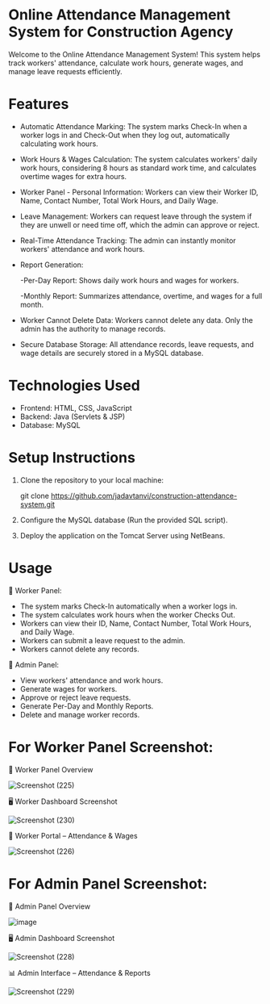 # Online Attendance Management System for Construction Agency
Welcome to the Online Attendance Management System!
This system helps track workers' attendance, calculate work hours, generate wages, and manage leave requests efficiently.

# Features
* Automatic Attendance Marking: The system marks Check-In when a worker logs in and Check-Out when they log out, automatically calculating work hours.
* Work Hours & Wages Calculation: The system calculates workers' daily work hours, considering 8 hours as standard work time, and calculates overtime wages for extra hours.
* Worker Panel - Personal Information: Workers can view their Worker ID, Name, Contact Number, Total Work Hours, and Daily Wage.
* Leave Management: Workers can request leave through the system if they are unwell or need time off, which the admin can approve or reject.
* Real-Time Attendance Tracking: The admin can instantly monitor workers' attendance and work hours.
* Report Generation:

     -Per-Day Report: Shows daily work hours and wages for workers.
  
     -Monthly Report: Summarizes attendance, overtime, and wages for a full month.
  
* Worker Cannot Delete Data: Workers cannot delete any data. Only the admin has the authority to manage records.
* Secure Database Storage: All attendance records, leave requests, and wage details are securely stored in a MySQL database.

# Technologies Used
* Frontend: HTML, CSS, JavaScript
* Backend: Java (Servlets & JSP)
* Database: MySQL

# Setup Instructions
1. Clone the repository to your local machine:

   git clone https://github.com/jadavtanvi/construction-attendance-system.git

2. Configure the MySQL database (Run the provided SQL script).
3. Deploy the application on the Tomcat Server using NetBeans.
   
# Usage
🔹 Worker Panel:

- The system marks Check-In automatically when a worker logs in.
- The system calculates work hours when the worker Checks Out.
- Workers can view their ID, Name, Contact Number, Total Work Hours, and Daily Wage.
- Workers can submit a leave request to the admin.
- Workers cannot delete any records.


🔹 Admin Panel:

- View workers' attendance and work hours.
- Generate wages for workers.
- Approve or reject leave requests.
- Generate Per-Day and Monthly Reports.
- Delete and manage worker records.

# For Worker Panel Screenshot:
📌 Worker Panel Overview

![Screenshot (225)](https://github.com/user-attachments/assets/e55f94ca-7d45-4bc9-b8ee-bfd8a7bf591b)


🖥 Worker Dashboard Screenshot

![Screenshot (230)](https://github.com/user-attachments/assets/02262284-f129-4128-8621-d9bf3566d752)

💼 Worker Portal – Attendance & Wages

![Screenshot (226)](https://github.com/user-attachments/assets/f391f96e-cef4-490f-8af9-a575ab246cf7)


# For Admin Panel Screenshot:
📌 Admin Panel Overview

![image](https://github.com/user-attachments/assets/6203381c-ada3-4282-90b2-940d28481606)


🖥 Admin Dashboard Screenshot
 
 ![Screenshot (228)](https://github.com/user-attachments/assets/a4224536-06dc-41e4-8818-2bbedfefd8e5)

📊 Admin Interface – Attendance & Reports

![Screenshot (229)](https://github.com/user-attachments/assets/887e2fea-4ead-4ce8-bd82-3ae33d98abe1)


